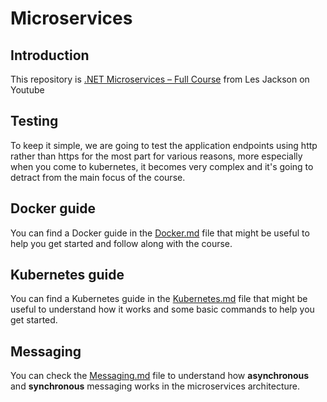 # Microservices

## Introduction

This repository is [.NET Microservices – Full Course](https://youtu.be/DgVjEo3OGBI) from Les Jackson on Youtube

## Testing

To keep it simple, we are going to test the application endpoints using http rather than https for the most part for various reasons, more especially when you come to kubernetes, it becomes very complex and it's going to detract from the main focus of the course.

## Docker guide

You can find a Docker guide in the [Docker.md](./docs/Docker.md) file that might be useful to help you get started and follow along with the course.

## Kubernetes guide

You can find a Kubernetes guide in the [Kubernetes.md](./docs/Kubernetes.md) file that might be useful to understand how it works and some basic commands to help you get started.

## Messaging

You can check the [Messaging.md](./docs/Messaging.md) file to understand how **asynchronous** and **synchronous** messaging works in the microservices architecture.
